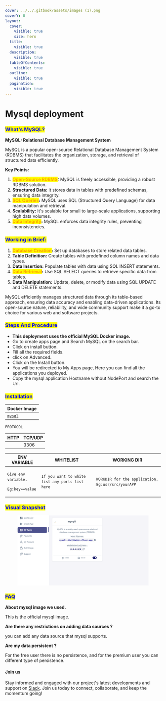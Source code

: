 ```yaml
---
cover: ../../.gitbook/assets/images (1).png
coverY: 0
layout:
  cover:
    visible: true
    size: hero
  title:
    visible: true
  description:
    visible: true
  tableOfContents:
    visible: true
  outline:
    visible: true
  pagination:
    visible: true
---
```


# Mysql deployment

### <mark style="color:blue;">**What's MySQL?**</mark>

**MySQL: Relational Database Management System**

MySQL is a popular open-source Relational Database Management System (RDBMS) that facilitates the organization, storage, and retrieval of structured data efficiently.

**Key Points:**

1. <mark style="color:orange;">**Open-Source RDBMS**</mark>**:** MySQL is freely accessible, providing a robust RDBMS solution.
2. **Structured Data:** It stores data in tables with predefined schemas, ensuring data integrity.
3. <mark style="color:orange;">**SQL Queries**</mark>**:** MySQL uses SQL (Structured Query Language) for data manipulation and retrieval.
4. **Scalability:** It's scalable for small to large-scale applications, supporting high data volumes.
5. <mark style="color:orange;">**Data Integrity**</mark>**:** MySQL enforces data integrity rules, preventing inconsistencies.

### <mark style="color:blue;">**Working in Brief:**</mark>

1. <mark style="color:orange;">**Database Creation**</mark>**:** Set up databases to store related data tables.
2. **Table Definition:** Create tables with predefined column names and data types.
3. **Data Insertion:** Populate tables with data using SQL INSERT statements.
4. <mark style="color:orange;">**Data Retrieval**</mark>**:** Use SQL SELECT queries to retrieve specific data from tables.
5. **Data Manipulation:** Update, delete, or modify data using SQL UPDATE and DELETE statements.

MySQL efficiently manages structured data through its table-based approach, ensuring data accuracy and enabling data-driven applications. Its open-source nature, reliability, and wide community support make it a go-to choice for various web and software projects.

### <mark style="color:blue;">Steps And Procedure</mark>

* **This deployment uses the official MySQL Docker image.**
* Go to create apps page and Search MySQL on the search bar.
* &#x20;Click on install button.
* &#x20;Fill all the required fields.
* &#x20;click on Advanced.
* &#x20;Click on the Install button.
* &#x20;You will be redirected to My Apps page, Here you can find all the applications you deployed.
* &#x20;Copy the mysql application Hostname without NodePort and search the Url.

### <mark style="color:blue;">Installation</mark>&#x20;

| Docker Image                               |
| ------------------------------------------ |
| [`mysql`](https://hub.docker.com/\_/mysql) |

`PROTOCOL`

| HTTP | TCP/UDP |
| ---- | ------- |
|      | 3306    |

| ENV VARIABLE                                                            | WHITELIST                                       | WORKING DIR                                       |
| ----------------------------------------------------------------------- | ----------------------------------------------- | ------------------------------------------------- |
| <p><code>Give env variable.</code></p><p><code>Eg:key==value</code></p> | `If you want to white list any ports list here` | `WORKDIR for the application. Eg:usr/src/yourAPP` |

### <mark style="color:blue;">Visual Snapshot</mark>

<figure><img src="../../.gitbook/assets/my.png" alt=""><figcaption></figcaption></figure>



### <mark style="color:blue;">FAQ</mark>

**About mysql image we used.**

This is the official mysql image.

**Are there any restrictions on adding data sources ?**

you can add any data source that mysql supports.

**Are my data persistent ?**

For the free user there is no persistence, and for the premium user you can different type of persistence.

#### Join us

Stay informed and engaged with our project's latest developments and support on [Slack](https://app.slack.com/client/T04QS32JX6E/C04QKEWE146). Join us today to connect, collaborate, and keep the momentum going!&#x20;
